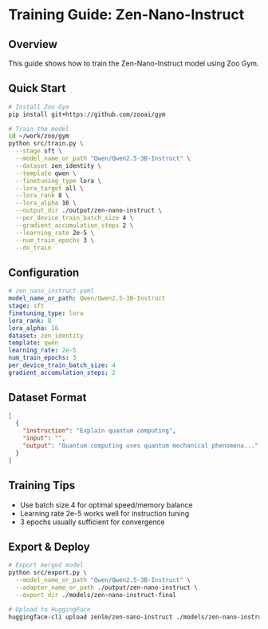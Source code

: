 # Training Guide: Zen-Nano-Instruct

## Overview
This guide shows how to train the Zen-Nano-Instruct model using Zoo Gym.

## Quick Start

```bash
# Install Zoo Gym
pip install git+https://github.com/zooai/gym

# Train the model
cd ~/work/zoo/gym
python src/train.py \
  --stage sft \
  --model_name_or_path "Qwen/Qwen2.5-3B-Instruct" \
  --dataset zen_identity \
  --template qwen \
  --finetuning_type lora \
  --lora_target all \
  --lora_rank 8 \
  --lora_alpha 16 \
  --output_dir ./output/zen-nano-instruct \
  --per_device_train_batch_size 4 \
  --gradient_accumulation_steps 2 \
  --learning_rate 2e-5 \
  --num_train_epochs 3 \
  --do_train
```

## Configuration

```yaml
# zen_nano_instruct.yaml
model_name_or_path: Qwen/Qwen2.5-3B-Instruct
stage: sft
finetuning_type: lora
lora_rank: 8
lora_alpha: 16
dataset: zen_identity
template: qwen
learning_rate: 2e-5
num_train_epochs: 3
per_device_train_batch_size: 4
gradient_accumulation_steps: 2
```

## Dataset Format

```json
[
  {
    "instruction": "Explain quantum computing",
    "input": "",
    "output": "Quantum computing uses quantum mechanical phenomena..."
  }
]
```

## Training Tips
- Use batch size 4 for optimal speed/memory balance
- Learning rate 2e-5 works well for instruction tuning
- 3 epochs usually sufficient for convergence

## Export & Deploy

```bash
# Export merged model
python src/export.py \
  --model_name_or_path "Qwen/Qwen2.5-3B-Instruct" \
  --adapter_name_or_path ./output/zen-nano-instruct \
  --export_dir ./models/zen-nano-instruct-final

# Upload to HuggingFace
huggingface-cli upload zenlm/zen-nano-instruct ./models/zen-nano-instruct-final
```